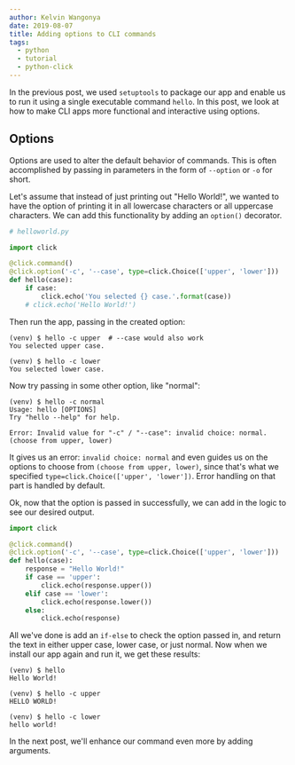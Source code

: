 ```yaml
---
author: Kelvin Wangonya
date: 2019-08-07
title: Adding options to CLI commands
tags:
  - python
  - tutorial
  - python-click
---
```


In the previous post, we used `setuptools` to package our app
and enable us to run it using a single executable command
`hello`. In this post, we look at how to make CLI apps more
functional and interactive using options.

## Options

Options are used to alter the default behavior of commands. This is
often accomplished by passing in parameters in the form of
`--option` or `-o` for short.

Let's assume that instead of just printing out \"Hello World!\", we
wanted to have the option of printing it in all lowercase characters or
all uppercase characters. We can add this functionality by adding an
`option()` decorator.

```python
# helloworld.py

import click

@click.command()
@click.option('-c', '--case', type=click.Choice(['upper', 'lower']))
def hello(case):
    if case:
        click.echo('You selected {} case.'.format(case))
    # click.echo('Hello World!')
```

Then run the app, passing in the created option:

```shell
(venv) $ hello -c upper  # --case would also work
You selected upper case.
```

```shell
(venv) $ hello -c lower
You selected lower case.
```

Now try passing in some other option, like \"normal\":

```shell
(venv) $ hello -c normal
Usage: hello [OPTIONS]
Try "hello --help" for help.

Error: Invalid value for "-c" / "--case": invalid choice: normal. (choose from upper, lower)
```

It gives us an error: `invalid choice: normal` and even
guides us on the options to choose from
`(choose from upper, lower)`, since that's what we specified
`type=click.Choice(['upper', 'lower'])`. Error handling on
that part is handled by default.

Ok, now that the option is passed in successfully, we can add in the
logic to see our desired output.

```python
import click

@click.command()
@click.option('-c', '--case', type=click.Choice(['upper', 'lower']))
def hello(case):
    response = "Hello World!"
    if case == 'upper':
        click.echo(response.upper())
    elif case == 'lower':
        click.echo(response.lower())
    else:
        click.echo(response)
```

All we've done is add an `if-else` to check the option
passed in, and return the text in either upper case, lower case, or just
normal. Now when we install our app again and run it, we get these
results:

```shell
(venv) $ hello
Hello World!

(venv) $ hello -c upper
HELLO WORLD!

(venv) $ hello -c lower
hello world!
```

In the next post, we'll enhance our command even more by adding
arguments.
